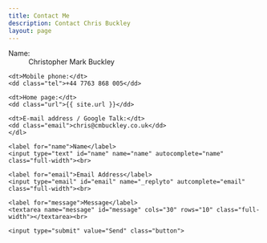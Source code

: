 ```yaml
---
title: Contact Me
description: Contact Chris Buckley
layout: page
---
```


<div id="contact">
  <div class="contactContent">
    <dl class="vcard">
    <dt>Name:</dt>
    <dd class="fn n"><span class="given-name">Christopher Mark</span> <span class="family-name">Buckley</span></dd>

    <dt>Mobile phone:</dt>
    <dd class="tel">+44 7763 868 005</dd>

    <dt>Home page:</dt>
    <dd class="url">{{ site.url }}</dd>

    <dt>E-mail address / Google Talk:</dt>
    <dd class="email">chris@cmbuckley.co.uk</dd>
    </dl>
  </div>
  <form action="https://formcarry.com/s/HJ9BPYcTf" method="POST">
    <input type="hidden" name="_gotcha" value="">

    <label for="name">Name</label>
    <input type="text" id="name" name="name" autocomplete="name" class="full-width"><br>

    <label for="email">Email Address</label>
    <input type="email" id="email" name="_replyto" autcomplete="email" class="full-width"><br>

    <label for="message">Message</label>
    <textarea name="message" id="message" cols="30" rows="10" class="full-width"></textarea><br>

    <input type="submit" value="Send" class="button">
  </form>
</div>
